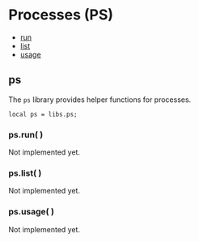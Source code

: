 ﻿
# Processes (PS)
* [run](#ps_run)
* [list](#ps_list)
* [usage](#ps_usage)
	


## ps
The ``ps`` library provides helper functions for processes.

	local ps = libs.ps;



### ps.run( )
Not implemented yet.


### ps.list( )
Not implemented yet.


### ps.usage( )
Not implemented yet.







